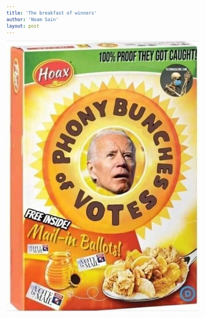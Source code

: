 ```yaml
---
title: 'The breakfast of winners'
author: 'Noam Sain'
layout: post
---
```


![](/assets/2021/2021-01-phony-bunches-of-votes.jpg)
